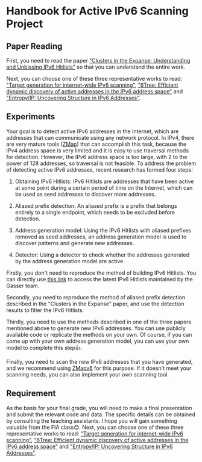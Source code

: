 # Handbook for Active IPv6 Scanning Project

## Paper Reading
First, you need to read the paper ["Clusters in the Expanse: Understanding and Unbiasing IPv6 Hitlists"](https://dl.acm.org/doi/abs/10.1145/3278532.3278564) so that you can understand the entire work. 

Next, you can choose one of these three representative works to read: ["Target generation for internet-wide IPv6 scanning"](https://dl.acm.org/doi/abs/10.1145/3131365.3131405), ["6Tree: Efficient dynamic discovery of active addresses in the IPv6 address space"](https://www.sciencedirect.com/science/article/abs/pii/S1389128618312003) and ["Entropy/IP: Uncovering Structure in IPv6 Addresses"](https://dl.acm.org/doi/abs/10.1145/2987443.2987445).

## Experiments
Your goal is to detect active IPv6 addresses in the Internet, which are addresses that can communicate using any network protocol. In IPv4, there are very mature tools ([ZMap](https://github.com/zmap/zmap)) that can accomplish this task, because the IPv4 address space is very limited and it is easy to use traversal methods for detection. However, the IPv6 address space is too large, with 2 to the power of 128 addresses, so traversal is not feasible. To address the problem of detecting active IPv6 addresses, recent research has formed four steps:

1. Obtaining IPv6 Hitlists: IPv6 Hitlists are addresses that have been active at some point during a certain period of time on the Internet, which can be used as seed addresses to discover more addresses.

2. Aliased prefix detection: An aliased prefix is a prefix that belongs entirely to a single endpoint, which needs to be excluded before detection.

3. Address generation model: Using the IPv6 Hitlists with aliased prefixes removed as seed addresses, an address generation model is used to discover patterns and generate new addresses.

4. Detector: Using a detector to check whether the addresses generated by the address generation model are active.

Firstly, you don't need to reproduce the method of building IPv6 Hitlists. You can directly use [this link](https://ruifeng-li-at-tsinghua-edu-cn:9402106ffd3e@alcatraz.net.in.tum.de/ipv6-hitlist-service/registered/) to access the latest IPv6 Hitlists maintained by the Gasser team.

Secondly, you need to reproduce the method of aliased prefix detection described in the "Clusters in the Expanse" paper, and use the detection results to filter the IPv6 Hitlists.

Thirdly, you need to use the methods described in one of the three papers mentioned above to generate new IPv6 addresses. You can use publicly available code or replicate the methods on your own. Of course, if you can come up with your own address generation model, you can use your own model to complete this step👍.

Finally, you need to scan the new IPv6 addresses that you have generated, and we recommend using [ZMapv6](https://github.com/tumi8/zmap) for this purpose. If it doesn't meet your scanning needs, you can also implement your own scanning tool.

## Requirement
As the basis for your final grade, you will need to make a final presentation and submit the relevant code and data. The specific details can be obtained by consulting the teaching assistants. I hope you will gain something valuable from the FIA class😊.
Next, you can choose one of these three representative works to read: ["Target generation for internet-wide IPv6 scanning"](https://dl.acm.org/doi/abs/10.1145/3131365.3131405), ["6Tree: Efficient dynamic discovery of active addresses in the IPv6 address space"](https://www.sciencedirect.com/science/article/abs/pii/S1389128618312003) and ["Entropy/IP: Uncovering Structure in IPv6 Addresses"](https://dl.acm.org/doi/abs/10.1145/2987443.2987445).
